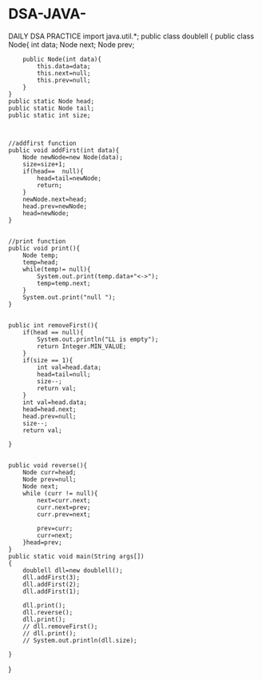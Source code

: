 # DSA-JAVA-
DAILY DSA PRACTICE
import java.util.*;
public class doublell
{
    public class Node{
        int data;
        Node next;
        Node prev;

        public Node(int data){
            this.data=data;
            this.next=null;
            this.prev=null;
        }
    }
    public static Node head;
    public static Node tail;
    public static int size;



    //addfirst function
    public void addFirst(int data){
        Node newNode=new Node(data);
        size=size+1;
        if(head==  null){
            head=tail=newNode;
            return;
        }
        newNode.next=head;
        head.prev=newNode;
        head=newNode;
    }


    //print function
    public void print(){
        Node temp;
        temp=head;
        while(temp!= null){
            System.out.print(temp.data+"<->");
            temp=temp.next;
        }
        System.out.print("null ");
    }


    public int removeFirst(){
        if(head == null){
            System.out.println("LL is empty");
            return Integer.MIN_VALUE;
        }
        if(size == 1){
            int val=head.data;
            head=tail=null;
            size--;
            return val;
        }
        int val=head.data;
        head=head.next;
        head.prev=null;
        size--;
        return val;

    }


    public void reverse(){
        Node curr=head;
        Node prev=null;
        Node next;
        while (curr != null){
            next=curr.next;
            curr.next=prev;
            curr.prev=next;

            prev=curr;
            curr=next;
        }head=prev;
    }
    public static void main(String args[])
    {
        doublell dll=new doublell();
        dll.addFirst(3);
        dll.addFirst(2);
        dll.addFirst(1);

        dll.print();
        dll.reverse();
        dll.print();
        // dll.removeFirst();
        // dll.print();
        // System.out.println(dll.size);

    }
}

